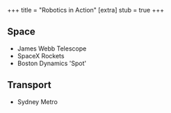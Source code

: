 +++
title = "Robotics in Action"
[extra]
stub = true
+++

## Space

* James Webb Telescope
* SpaceX Rockets
* Boston Dynamics 'Spot'

## Transport

* Sydney Metro
